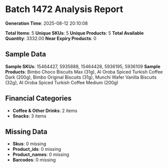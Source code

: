 # Batch 1472 Analysis Report

**Generation Time**: 2025-08-12 20:10:08

**Total Items**: 5
**Unique SKUs**: 5
**Unique Products**: 5
**Total Available Quantity**: 3332.00
**Near Expiry Products**: 0

## Sample Data
**Sample SKUs**: 15464427, 5935888, 15464428, 5936195, 5936109
**Sample Products**: Bimbo Choco Biscuits Max (31g), Al Oroba Spiced Turkish Coffee Dark (200g), Bimbo Original Biscuits (31g), Munchi Wafer Vanilla Biscuits (32g), Al Oroba Spiced Turkish Coffee Medium (200g)

## Financial Categories
- **Coffee & Other Drinks**: 2 items
- **Snacks**: 3 items

## Missing Data
- **Skus**: 0 missing
- **Product_ids**: 0 missing
- **Product_names**: 0 missing
- **Barcodes**: 0 missing
